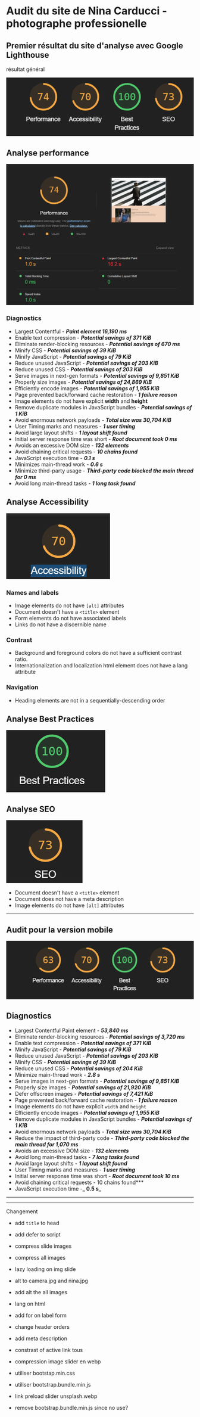 # Audit du site de Nina Carducci - photographe professionelle

## Premier résultat du site d'analyse avec Google Lighthouse

résultat général

![alt text](image.png)

## Analyse performance

![alt text](image-1.png)

### Diagnostics

- Largest Contentful - **_Paint element 16,190 ms_**
- Enable text compression - **_Potential savings of 371 KiB_**
- Eliminate render-blocking resources - **_Potential savings of 670 ms_**
- Minify CSS - **_Potential savings of 39 KiB_**
- Minify JavaScript - **_Potential savings of 79 KiB_**
- Reduce unused JavaScript - **_Potential savings of 203 KiB_**
- Reduce unused CSS - **_Potential savings of 203 KiB_**
- Serve images in next-gen formats - **_Potential savings of 9,851 KiB_**
- Properly size images - **_Potential savings of 24,869 KiB_**
- Efficiently encode images - **_Potential savings of 1,955 KiB_**
- Page prevented back/forward cache restoration - **_1 failure reason_**
- Image elements do not have explicit **width** and **height**
- Remove duplicate modules in JavaScript bundles - **_Potential savings of 1 KiB_**
- Avoid enormous network payloads - **_Total size was 30,704 KiB_**
- User Timing marks and measures - **_1 user timing_**
- Avoid large layout shifts - **_1 layout shift found_**
- Initial server response time was short - **_Root document took 0 ms_**
- Avoids an excessive DOM size - **_132 elements_**
- Avoid chaining critical requests - **_10 chains found_**
- JavaScript execution time - **_0.1 s_**
- Minimizes main-thread work - **_0.6 s_**
- Minimize third-party usage - **_Third-party code blocked the main thread for 0 ms_**
- Avoid long main-thread tasks - **_1 long task found_**

## Analyse Accessibility

![alt text](image-2.png)

### Names and labels

- Image elements do not have `[alt]` attributes
- Document doesn't have a `<title>` element
- Form elements do not have associated labels
- Links do not have a discernible name

### Contrast

- Background and foreground colors do not have a sufficient contrast ratio.
- Internationalization and localization html element does not have a lang attribute

### Navigation

- Heading elements are not in a sequentially-descending order

## Analyse Best Practices

![alt text](image-3.png)

## Analyse SEO

![alt text](image-4.png)

- Document doesn't have a `<title>` element
- Document does not have a meta description
- Image elements do not have `[alt]` attributes

---

## Audit pour la version mobile

![alt text](image-5.png)

## Diagnostics

- Largest Contentful Paint element - **_53,840 ms_**
- Eliminate render-blocking resources - **_Potential savings of 3,720 ms_**
- Enable text compression - **_Potential savings of 371 KiB_**
- Minify JavaScript - **_Potential savings of 79 KiB_**
- Reduce unused JavaScript - **_Potential savings of 203 KiB_**
- Minify CSS - **_Potential savings of 39 KiB_**
- Reduce unused CSS - **_Potential savings of 204 KiB_**
- Minimize main-thread work - **_2.8 s_**
- Serve images in next-gen formats - **_Potential savings of 9,851 KiB_**
- Properly size images - **_Potential savings of 21,920 KiB_**
- Defer offscreen images - **_Potential savings of 7,421 KiB_**
- Page prevented back/forward cache restoration - **_1 failure reason_**
- Image elements do not have explicit `width` and `height`
- Efficiently encode images - **_Potential savings of 1,955 KiB_**
- Remove duplicate modules in JavaScript bundles - **_Potential savings of 1 KiB_**
- Avoid enormous network payloads - **_Total size was 30,704 KiB_**
- Reduce the impact of third-party code - **_Third-party code blocked the main thread for 1,070 ms_**
- Avoids an excessive DOM size - **_132 elements_**
- Avoid long main-thread tasks - **_7 long tasks found_**
- Avoid large layout shifts - **_1 layout shift found_**
- User Timing marks and measures - **_1 user timing_**
- Initial server response time was short - **_Root document took 10 ms_**
- Avoid chaining critical requests - 10 chains found\*\*\*
- JavaScript execution time -**_ 0.5 s_**



---


---

Changement

* add `title` to head
* add defer to script
* compress slide images
* compress all images
* lazy loading on img slide

* alt to camera.jpg and nina.jpg
* add alt the all images

* lang on html
* add for on label form
* change header orders
* add meta description
* constrast of active link tous
* compression image slider en webp
* utiliser bootstap.min.css
* utiliser bootstrap.bundle.min.js
* link preload slider unsplash.webp
* remove bootstrap.bundle.min.js since no use?